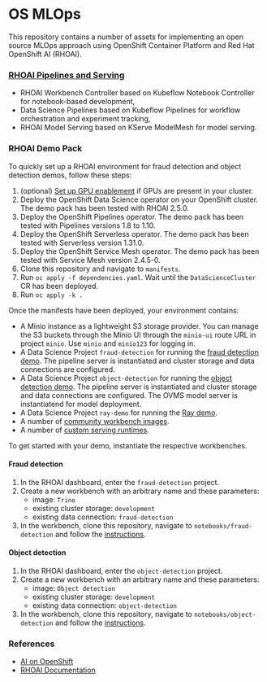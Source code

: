 # OS MLOps

This repository contains a number of assets for implementing an open source MLOps approach using OpenShift Container Platform and Red Hat OpenShift AI (RHOAI).

### [RHOAI Pipelines and Serving](odh-kfp-modelmesh.md)

- RHOAI Workbench Controller based on Kubeflow Notebook Controller for notebook-based development,
- Data Science Pipelines based on Kubeflow Pipelines for workflow orchestration and experiment tracking,
- RHOAI Model Serving based on KServe ModelMesh for model serving.

### RHOAI Demo Pack

To quickly set up a RHOAI environment for fraud detection and object detection demos, follow these steps:
1. (optional) [Set up GPU enablement](gpu-enablement.md) if GPUs are present in your cluster.
2. Deploy the OpenShift Data Science operator on your OpenShift cluster. The demo pack has been tested with RHOAI 2.5.0.
3. Deploy the OpenShift Pipelines operator. The demo pack has been tested with Pipelines versions 1.8 to 1.10.
4. Deploy the OpenShift Serverless operator. The demo pack has been tested with Serverless version 1.31.0.
5. Deploy the OpenShift Service Mesh operator. The demo pack has been tested with Service Mesh version 2.4.5-0.
6. Clone this repository and navigate to `manifests`.
7. Run `oc apply -f dependencies.yaml`. Wait until the `DataScienceCluster` CR has been deployed.
8. Run `oc apply -k .`

Once the manifests have been deployed, your environment contains:
- A Minio instance as a lightweight S3 storage provider. You can manage the S3 buckets through the Minio UI through the `minio-ui` route URL in project `minio`. Use `minio` and `minio123` for logging in.
- A Data Science Project `fraud-detection` for running the [fraud detection demo](notebooks/fraud-detection/instructions.md). The pipeline server is instantiated and cluster storage and data connections are configured.
- A Data Science Project `object-detection` for running the [object detection demo](notebooks/object-detection-example). The pipeline server is instantiated and cluster storage and data connections are configured. The OVMS model server is instantiatend for model deployment.
- A Data Science Project `ray-demo` for running the [Ray demo](notebooks/codeflare-examples/ray/README.md).
- A number of [community workbench images](manifests/odh/custom-notebooks.yaml).
- A number of [custom serving runtimes](manifests/odh/modelmesh/custom-serving-runtimes.yaml).

To get started with your demo, instantiate the respective workbenches.

#### Fraud detection

1. In the RHOAI dashboard, enter the `fraud-detection` project.
2. Create a new workbench with an arbitrary name and these parameters:
    - image: `Trino`
    - existing cluster storage: `development`
    - existing data connection: `fraud-detection`
3. In the workbench, clone this repository, navigate to `notebooks/fraud-detection` and follow the [instructions](notebooks/fraud-detection/instructions.md).

#### Object detection

1. In the RHOAI dashboard, enter the `object-detection` project.
2. Create a new workbench with an arbitrary name and these parameters:
    - image: `Object detection`
    - existing cluster storage: `development`
    - existing data connection: `object-detection`
3. In the workbench, clone this repository, navigate to `notebooks/object-detection` and follow the [instructions](notebooks/object-detection-example/demo-setup.ipynb).

### References

- [AI on OpenShift](https://ai-on-openshift.io/)
- [RHOAI Documentation](https://access.redhat.com/documentation/en-us/red_hat_openshift_data_science_self-managed)
